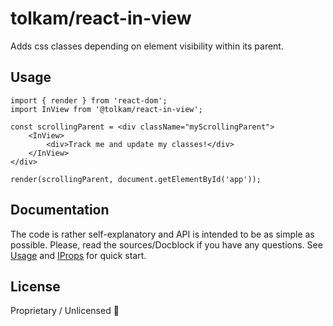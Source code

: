 # tolkam/react-in-view

Adds css classes depending on element visibility within its parent.

## Usage

````tsx
import { render } from 'react-dom';
import InView from '@tolkam/react-in-view';

const scrollingParent = <div className="myScrollingParent">
    <InView>
        <div>Track me and update my classes!</div>
    </InView>
</div>

render(scrollingParent, document.getElementById('app'));
````

## Documentation

The code is rather self-explanatory and API is intended to be as simple as possible. Please, read the sources/Docblock if you have any questions. See [Usage](#usage) and [IProps](/src/index.tsx#L235) for quick start.

## License

Proprietary / Unlicensed 🤷
